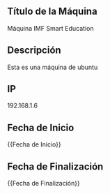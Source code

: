 ## Título de la Máquina 
Máquina IMF Smart Education
## Descripción
Esta es una máquina de ubuntu
## IP 
192.168.1.6
## Fecha de Inicio
{{Fecha de Inicio}}
## Fecha de Finalización
{{Fecha de Finalización}}